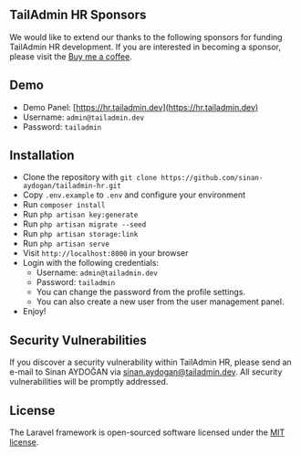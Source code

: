 ## TailAdmin HR Sponsors

We would like to extend our thanks to the following sponsors for funding TailAdmin HR development. If you are interested in becoming a sponsor, please visit the [Buy me a coffee](https://buymeacoffee.com/sinanaydogan).

## Demo

- Demo Panel: [https://hr.tailadmin.dev](https://hr.tailadmin.dev)
- Username: `admin@tailadmin.dev`
- Password: `tailadmin`

## Installation

- Clone the repository with `git clone https://github.com/sinan-aydogan/tailadmin-hr.git`
- Copy `.env.example` to `.env` and configure your environment
- Run `composer install`
- Run `php artisan key:generate`
- Run `php artisan migrate --seed`
- Run `php artisan storage:link`
- Run `php artisan serve`
- Visit `http://localhost:8000` in your browser
- Login with the following credentials:
  - Username: `admin@tailadmin.dev`
  - Password: `tailadmin`
  - You can change the password from the profile settings.
  - You can also create a new user from the user management panel.
- Enjoy!

## Security Vulnerabilities

If you discover a security vulnerability within TailAdmin HR, please send an e-mail to Sinan AYDOĞAN via [sinan.aydogan@tailadmin.dev](mailto:sinan.aydogan@tailadmin.dev). All security vulnerabilities will be promptly addressed.

## License

The Laravel framework is open-sourced software licensed under the [MIT license](https://opensource.org/licenses/MIT).
